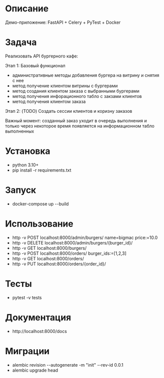 # Описание

Демо-приложение: FastAPI + Celery + PyTest + Docker

# Задача

Реализовать API бургерного кафе:

Этап 1: Базовый функционал
 - административные методы добавления бургера на витрину и снятия с нее
 - метод получение клиентом витрины с бургерами
 - метод создания клиентом заказа с выбранными бургерами
 - метод получения инфорационного табло с закзами клиентов
 - метод получения клиентом заказа

Этап 2: (TODO)
Создать сессии клиентов и коризну заказов

Важный момент: созданный заказ уходит в очередь выполнения и только через некоторое время появляется на информационном табло выполненных

# Установка

- python 3.10+
- pip install -r requirements.txt

# Запуск

- docker-compose up --build

# Использование

- http -v POST localhost:8000/admin/burgers/ name=bigmac price:=10.0
- http -v DELETE localhost:8000/admin/burgers/{burger_id}/
- http -v GET localhost:8000/burgers/
- http -v POST localhost:8000/orders/ burger_ids:=[1,2,3]
- http -v GET localhost:8000/orders/
- http -v PUT localhost:8000/orders/{order_id}/

# Тесты

- pytest -v tests

# Документация

- http://localhost:8000/docs

# Миграции

- alembic revision --autogenerate -m "init" --rev-id 0.0.1
- alembic upgrade head
